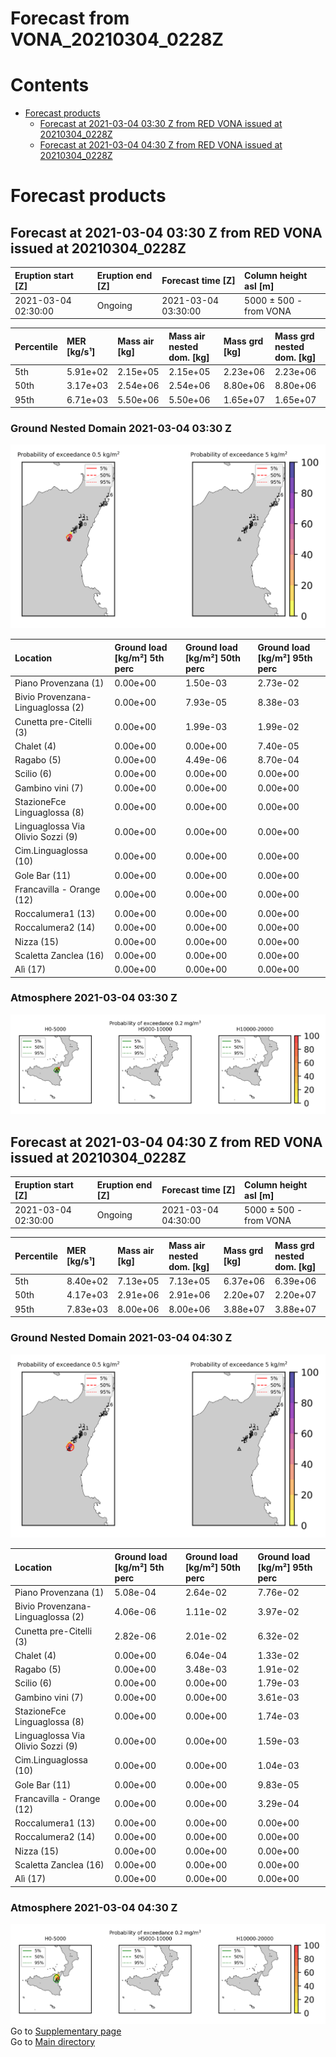 
Forecast from VONA_20210304_0228Z
=================================

Contents
========

* [Forecast products](#forecast-products)
	* [Forecast at 2021-03-04 03:30 Z from RED VONA issued at 20210304_0228Z](#forecast-at-2021-03-04-0330-z-from-red-vona-issued-at-20210304_0228z)
	* [Forecast at 2021-03-04 04:30 Z from RED VONA issued at 20210304_0228Z](#forecast-at-2021-03-04-0430-z-from-red-vona-issued-at-20210304_0228z)

# Forecast products

## Forecast at 2021-03-04 03:30 Z from RED VONA issued at 20210304_0228Z
  

|Eruption start [Z]|Eruption end [Z]|Forecast time [Z]|Column height asl [m]|
| :--- | :--- | :--- | :--- |
|2021-03-04 02:30:00|Ongoing|2021-03-04 03:30:00|5000 ± 500 - from VONA|
  
  

|Percentile|MER [kg/s¹]|Mass air [kg]|Mass air nested dom. [kg]|Mass grd [kg]|Mass grd nested dom. [kg]|
| :--- | :--- | :--- | :--- | :--- | :--- |
|5th|5.91e+02|2.15e+05|2.15e+05|2.23e+06|2.23e+06|
|50th|3.17e+03|2.54e+06|2.54e+06|8.80e+06|8.80e+06|
|95th|6.71e+03|5.50e+06|5.50e+06|1.65e+07|1.65e+07|
  

### Ground Nested Domain 2021-03-04 03:30 Z
  
![](./figures/probability_grd_2021_03_04_0330_grid_1_1.png)  
  
  
  
  
  
  
  
  
  
  
  
  
  
  
  
  

|Location|Ground load [kg/m²] 5th perc|Ground load [kg/m²] 50th perc|Ground load [kg/m²] 95th perc|
| :--- | :--- | :--- | :--- |
|Piano Provenzana (1)|0.00e+00|1.50e-03|2.73e-02|
|Bivio Provenzana-Linguaglossa (2)|0.00e+00|7.93e-05|8.38e-03|
|Cunetta pre-Citelli (3)|0.00e+00|1.99e-03|1.99e-02|
|Chalet (4)|0.00e+00|0.00e+00|7.40e-05|
|Ragabo (5)|0.00e+00|4.49e-06|8.70e-04|
|Scilio (6)|0.00e+00|0.00e+00|0.00e+00|
|Gambino vini (7)|0.00e+00|0.00e+00|0.00e+00|
|StazioneFce Linguaglossa (8)|0.00e+00|0.00e+00|0.00e+00|
|Linguaglossa Via Olivio Sozzi (9)|0.00e+00|0.00e+00|0.00e+00|
|Cim.Linguaglossa (10)|0.00e+00|0.00e+00|0.00e+00|
|Gole Bar (11)|0.00e+00|0.00e+00|0.00e+00|
|Francavilla - Orange (12)|0.00e+00|0.00e+00|0.00e+00|
|Roccalumera1 (13)|0.00e+00|0.00e+00|0.00e+00|
|Roccalumera2 (14)|0.00e+00|0.00e+00|0.00e+00|
|Nizza (15)|0.00e+00|0.00e+00|0.00e+00|
|Scaletta Zanclea (16)|0.00e+00|0.00e+00|0.00e+00|
|Alì (17)|0.00e+00|0.00e+00|0.00e+00|
  

### Atmosphere 2021-03-04 03:30 Z
  
![](./figures/probability_air_2021_03_04_0330_grid_2_conclev_1_1.png)
## Forecast at 2021-03-04 04:30 Z from RED VONA issued at 20210304_0228Z
  

|Eruption start [Z]|Eruption end [Z]|Forecast time [Z]|Column height asl [m]|
| :--- | :--- | :--- | :--- |
|2021-03-04 02:30:00|Ongoing|2021-03-04 04:30:00|5000 ± 500 - from VONA|
  
  

|Percentile|MER [kg/s¹]|Mass air [kg]|Mass air nested dom. [kg]|Mass grd [kg]|Mass grd nested dom. [kg]|
| :--- | :--- | :--- | :--- | :--- | :--- |
|5th|8.40e+02|7.13e+05|7.13e+05|6.37e+06|6.39e+06|
|50th|4.17e+03|2.91e+06|2.91e+06|2.20e+07|2.20e+07|
|95th|7.83e+03|8.00e+06|8.00e+06|3.88e+07|3.88e+07|
  

### Ground Nested Domain 2021-03-04 04:30 Z
  
![](./figures/probability_grd_2021_03_04_0430_grid_1_2.png)  
  
  
  
  
  
  
  
  
  
  
  
  
  
  
  
  

|Location|Ground load [kg/m²] 5th perc|Ground load [kg/m²] 50th perc|Ground load [kg/m²] 95th perc|
| :--- | :--- | :--- | :--- |
|Piano Provenzana (1)|5.08e-04|2.64e-02|7.76e-02|
|Bivio Provenzana-Linguaglossa (2)|4.06e-06|1.11e-02|3.97e-02|
|Cunetta pre-Citelli (3)|2.82e-06|2.01e-02|6.32e-02|
|Chalet (4)|0.00e+00|6.04e-04|1.33e-02|
|Ragabo (5)|0.00e+00|3.48e-03|1.91e-02|
|Scilio (6)|0.00e+00|0.00e+00|1.79e-03|
|Gambino vini (7)|0.00e+00|0.00e+00|3.61e-03|
|StazioneFce Linguaglossa (8)|0.00e+00|0.00e+00|1.74e-03|
|Linguaglossa Via Olivio Sozzi (9)|0.00e+00|0.00e+00|1.59e-03|
|Cim.Linguaglossa (10)|0.00e+00|0.00e+00|1.04e-03|
|Gole Bar (11)|0.00e+00|0.00e+00|9.83e-05|
|Francavilla - Orange (12)|0.00e+00|0.00e+00|3.29e-04|
|Roccalumera1 (13)|0.00e+00|0.00e+00|0.00e+00|
|Roccalumera2 (14)|0.00e+00|0.00e+00|0.00e+00|
|Nizza (15)|0.00e+00|0.00e+00|0.00e+00|
|Scaletta Zanclea (16)|0.00e+00|0.00e+00|0.00e+00|
|Alì (17)|0.00e+00|0.00e+00|0.00e+00|
  

### Atmosphere 2021-03-04 04:30 Z
  
![](./figures/probability_air_2021_03_04_0430_grid_2_conclev_1_2.png)  
Go to [Supplementary page](Supplementary_page.md)  
Go to [Main directory](https://github.com/federicapardini/Real_time_ash_forecast)